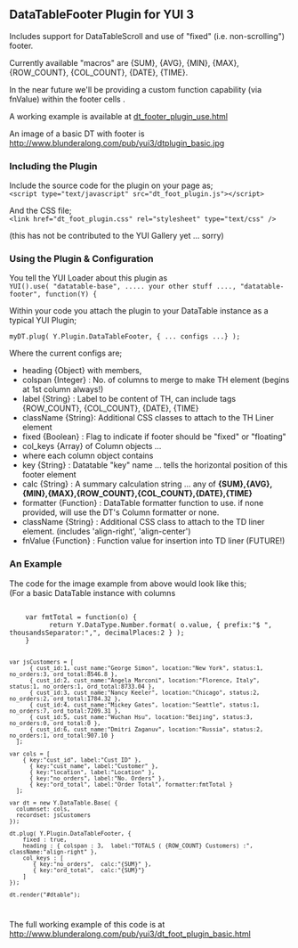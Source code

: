 ## DataTableFooter Plugin for YUI 3

Includes support for DataTableScroll and use of "fixed" (i.e. non-scrolling") footer.

Currently available "macros" are {SUM}, {AVG}, {MIN}, {MAX}, {ROW\_COUNT}, {COL\_COUNT}, {DATE}, {TIME}.

In the near future we'll be providing a custom function capability (via fnValue) within the footer cells .

A working example is available at [dt_footer_plugin_use.html](http://www.blunderalong.com/pub/yui3/dt_footer_plugin_use.html)

An image of a basic DT with footer is <http://www.blunderalong.com/pub/yui3/dtplugin_basic.jpg>

### Including the Plugin

Include the source code for the plugin on your page as;  
`<script type="text/javascript" src="dt_foot_plugin.js"></script>`

And the CSS file;  
`<link href="dt_foot_plugin.css" rel="stylesheet" type="text/css" />`

(this has not be contributed to the YUI Gallery yet ... sorry)

### Using the Plugin & Configuration

You tell the YUI Loader about this plugin as  
`YUI().use( "datatable-base", ..... your other stuff ...., "datatable-footer", function(Y) {`

Within your code you attach the plugin to your DataTable instance as a typical YUI Plugin;

`myDT.plug( Y.Plugin.DataTableFooter, { ... configs ...} );`

Where the current configs are;

* heading {Object}  with members,
 * colspan {Integer} :  No. of columns to merge to make TH element (begins at 1st column always!)
 * label   {String}  :  Label to be content of TH, can include tags {ROW\_COUNT}, {COL\_COUNT}, {DATE}, {TIME}
 * className {String}:  Additional CSS classes to attach to the TH Liner element
* fixed {Boolean} :     Flag to indicate if footer should be "fixed" or "floating"
* col_keys {Array} of Column objects ...
 * where each column object contains
  * key {String} : Datatable "key" name ... tells the horizontal position of this footer element
  * calc {String} :  A summary calculation string ... any of **{SUM},{AVG},{MIN},{MAX},{ROW\_COUNT},{COL\_COUNT},{DATE},{TIME}**
  * formatter {Function} : DataTable formatter function to use. if none provided, will use the DT's Column formatter or none.
  * className {String} : Additional CSS class to attach to the TD liner element. (includes 'align-right', 'align-center')
  * fnValue {Function} : Function value for insertion into TD liner (FUTURE!)

### An Example

The code for the image example from above would look like this;  
(For a basic DataTable instance with columns 


<code>
    var fmtTotal = function(o) {
		  return Y.DataType.Number.format( o.value, { prefix:"$ ", thousandsSeparator:",", decimalPlaces:2 } );
    }
    
    var jsCustomers = [
		  { cust_id:1, cust_name:"George Simon", location:"New York", status:1, no_orders:3, ord_total:8546.8 },
		  { cust_id:2, cust_name:"Angela Marconi", location:"Florence, Italy", status:1, no_orders:1, ord_total:8733.04 },
		  { cust_id:3, cust_name:"Nancy Keeler", location:"Chicago", status:2, no_orders:2, ord_total:1784.32 },
		  { cust_id:4, cust_name:"Mickey Gates", location:"Seattle", status:1, no_orders:7, ord_total:7209.31 },
		  { cust_id:5, cust_name:"Wuchan Hsu", location:"Beijing", status:3, no_orders:0, ord_total:0 },
		  { cust_id:6, cust_name:"Dmitri Zaganuv", location:"Russia", status:2, no_orders:1, ord_total:907.10 } 
	  ];
			  	
    var cols = [ 
	  	{ key:"cust_id", label:"Cust ID" }, 
		  { key:"cust_name", label:"Customer" },
		  { key:"location", label:"Location" },
		  { key:"no_orders", label:"No. Orders" },
		  { key:"ord_total", label:"Order Total", formatter:fmtTotal } 
	  ];

    var dt = new Y.DataTable.Base( { 
      columnset: cols,
      recordset: jsCustomers
    });

    dt.plug( Y.Plugin.DataTableFooter, {
  		fixed : true,
  		heading : { colspan : 3,  label:"TOTALS ( {ROW_COUNT} Customers) :", className:"align-right" },
  		col_keys : [
  		   { key:"no_orders",  calc:"{SUM}" },
  		   { key:"ord_total",  calc:"{SUM}"}
  		]
  	});

  	dt.render("#dtable");
</code>
  
The full working example of this code is at <http://www.blunderalong.com/pub/yui3/dt_foot_plugin_basic.html>  



